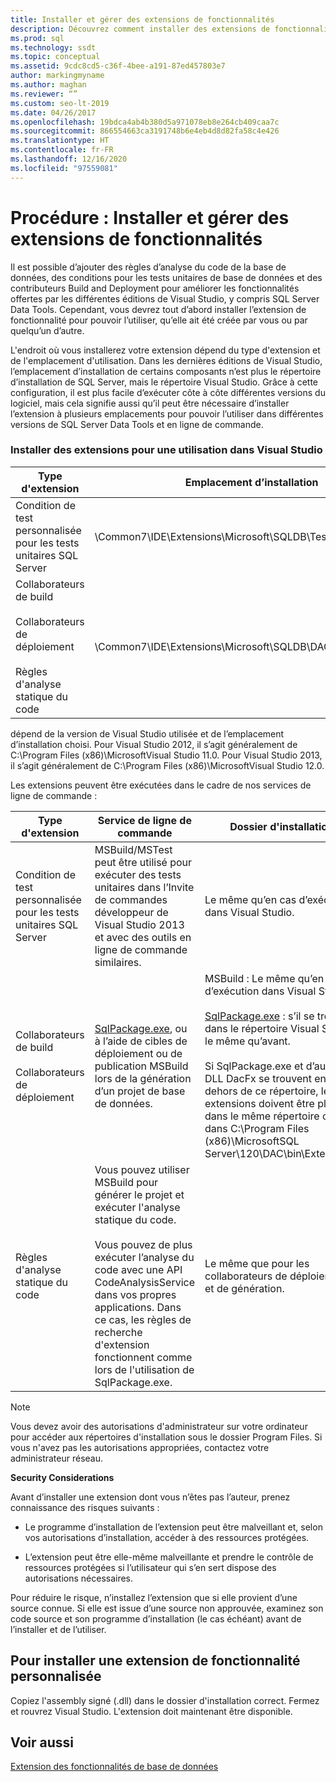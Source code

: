 ```yaml
---
title: Installer et gérer des extensions de fonctionnalités
description: Découvrez comment installer des extensions de fonctionnalités afin de pouvoir augmenter les fonctionnalités de SQL Server Data Tools. Consultez l’emplacement d’installation de différents types d’extensions.
ms.prod: sql
ms.technology: ssdt
ms.topic: conceptual
ms.assetid: 9cdc8cd5-c36f-4bee-a191-87ed457803e7
author: markingmyname
ms.author: maghan
ms.reviewer: “”
ms.custom: seo-lt-2019
ms.date: 04/26/2017
ms.openlocfilehash: 19bdca4ab4b380d5a971078eb8e264cb409caa7c
ms.sourcegitcommit: 866554663ca3191748b6e4eb4d8d82fa58c4e426
ms.translationtype: HT
ms.contentlocale: fr-FR
ms.lasthandoff: 12/16/2020
ms.locfileid: "97559081"
---
```

# <a name="how-to-install-and-manage-feature-extensions"></a>Procédure : Installer et gérer des extensions de fonctionnalités

Il est possible d’ajouter des règles d’analyse du code de la base de données, des conditions pour les tests unitaires de base de données et des contributeurs Build and Deployment pour améliorer les fonctionnalités offertes par les différentes éditions de Visual Studio, y compris SQL Server Data Tools. Cependant, vous devrez tout d’abord installer l’extension de fonctionnalité pour pouvoir l’utiliser, qu’elle ait été créée par vous ou par quelqu’un d’autre.  
  
L'endroit où vous installerez votre extension dépend du type d'extension et de l'emplacement d'utilisation. Dans les dernières éditions de Visual Studio, l’emplacement d’installation de certains composants n’est plus le répertoire d’installation de SQL Server, mais le répertoire Visual Studio. Grâce à cette configuration, il est plus facile d’exécuter côte à côte différentes versions du logiciel, mais cela signifie aussi qu’il peut être nécessaire d’installer l’extension à plusieurs emplacements pour pouvoir l’utiliser dans différentes versions de SQL Server Data Tools et en ligne de commande.  
  
### <a name="installing-extensions-for-use-inside-visual-studio"></a>Installer des extensions pour une utilisation dans Visual Studio  
  
|Type d'extension|Emplacement d’installation|  
|------------------|--------------------|  
|Condition de test personnalisée pour les tests unitaires SQL Server|<Visual Studio Install Dir>\Common7\IDE\Extensions\\Microsoft\SQLDB\TestConditions|  
|Collaborateurs de build<br /><br />Collaborateurs de déploiement<br /><br />Règles d'analyse statique du code|<Visual Studio Install Dir>\Common7\IDE\Extensions\\Microsoft\SQLDB\DAC\120\Extensions|  
  
<Visual Studio Install Dir> dépend de la version de Visual Studio utilisée et de l’emplacement d’installation choisi. Pour Visual Studio 2012, il s’agit généralement de C:\Program Files (x86)\\MicrosoftVisual Studio 11.0. Pour Visual Studio 2013, il s’agit généralement de C:\Program Files (x86)\\MicrosoftVisual Studio 12.0.  
  
Les extensions peuvent être exécutées dans le cadre de nos services de ligne de commande :  
  
|Type d'extension|Service de ligne de commande|Dossier d'installation|  
|------------------|------------------------|------------------|  
|Condition de test personnalisée pour les tests unitaires SQL Server|MSBuild/MSTest peut être utilisé pour exécuter des tests unitaires dans l’Invite de commandes développeur de Visual Studio 2013 et avec des outils en ligne de commande similaires.|Le même qu’en cas d’exécution dans Visual Studio.|  
|Collaborateurs de build<br /><br />Collaborateurs de déploiement|[SqlPackage.exe](../tools/sqlpackage/sqlpackage.md), ou à l’aide de cibles de déploiement ou de publication MSBuild lors de la génération d’un projet de base de données.|MSBuild : Le même qu’en cas d’exécution dans Visual Studio.<br /><br />[SqlPackage.exe](../tools/sqlpackage/sqlpackage.md) : s’il se trouve dans le répertoire Visual Studio, le même qu’avant.<br /><br />Si SqlPackage.exe et d’autres DLL DacFx se trouvent en dehors de ce répertoire, les extensions doivent être placées dans le même répertoire ou dans C:\Program Files (x86)\\MicrosoftSQL Server\120\DAC\bin\Extensions.|  
|Règles d'analyse statique du code|Vous pouvez utiliser MSBuild pour générer le projet et exécuter l'analyse statique du code.<br /><br />Vous pouvez de plus exécuter l’analyse du code avec une API CodeAnalysisService dans vos propres applications. Dans ce cas, les règles de recherche d'extension fonctionnent comme lors de l'utilisation de SqlPackage.exe.|Le même que pour les collaborateurs de déploiement et de génération.|  
  
> [!NOTE]  
> Vous devez avoir des autorisations d'administrateur sur votre ordinateur pour accéder aux répertoires d'installation sous le dossier Program Files. Si vous n'avez pas les autorisations appropriées, contactez votre administrateur réseau.  
  
**Security Considerations**  
  
Avant d’installer une extension dont vous n’êtes pas l’auteur, prenez connaissance des risques suivants :  
  
-   Le programme d’installation de l’extension peut être malveillant et, selon vos autorisations d’installation, accéder à des ressources protégées.  
  
-   L’extension peut être elle-même malveillante et prendre le contrôle de ressources protégées si l’utilisateur qui s’en sert dispose des autorisations nécessaires.  
  
Pour réduire le risque, n’installez l’extension que si elle provient d’une source connue. Si elle est issue d’une source non approuvée, examinez son code source et son programme d’installation (le cas échéant) avant de l’installer et de l’utiliser.  
  
## <a name="to-install-a-custom-feature-extension"></a>Pour installer une extension de fonctionnalité personnalisée  
Copiez l'assembly signé (.dll) dans le dossier d'installation correct. Fermez et rouvrez Visual Studio. L'extension doit maintenant être disponible.  
  
## <a name="see-also"></a>Voir aussi  
[Extension des fonctionnalités de base de données](../ssdt/extending-the-database-features.md)  
  
